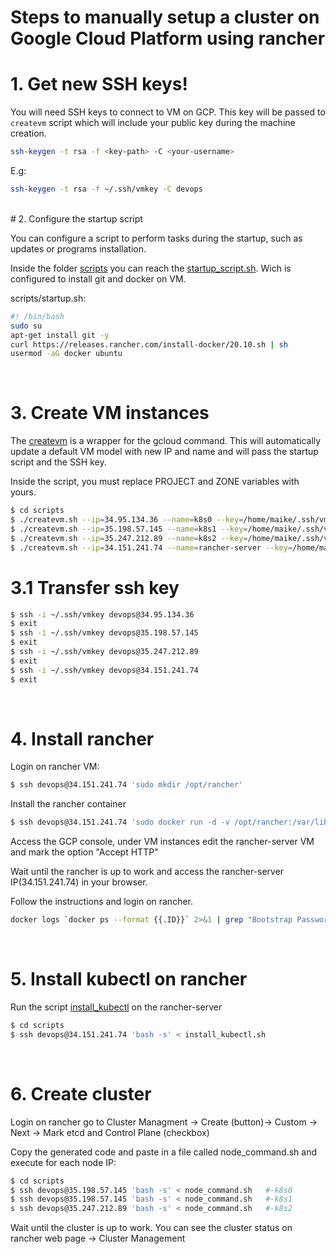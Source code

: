 # Steps to manually setup a cluster on Google Cloud Platform using rancher


# 1. Get new SSH keys!

You will need SSH keys to connect to VM on GCP. This key will be passed to `createvm` script which will include your public key during the machine creation.

```sh
ssh-keygen -t rsa -f <key-path> -C <your-username>
```
E.g: 
```sh
ssh-keygen -t rsa -f ~/.ssh/vmkey -C devops
```
<br>
# 2. Configure the startup script

You can configure a script to perform tasks during the startup, such as updates or programs installation.

Inside the folder [scripts](scripts) you can reach the [startup_script.sh](scripts/startup.sh). Wich is configured to install git and docker on VM.

scripts/startup.sh:

```sh
#! /bin/bash
sudo su
apt-get install git -y
curl https://releases.rancher.com/install-docker/20.10.sh | sh
usermod -aG docker ubuntu

```
<br>

# 3. Create VM instances

The [createvm](scripts/createvm.sh) is a wrapper for the gcloud command. This will automatically update a default VM model with new IP and name and will pass the startup script and the SSH key.

Inside the script, you must replace PROJECT and ZONE variables with yours.

```sh
$ cd scripts
$ ./createvm.sh --ip=34.95.134.36 --name=k8s0 --key=/home/maike/.ssh/vmkey.pub --script=./startup.sh --username=devops
$ ./createvm.sh --ip=35.198.57.145 --name=k8s1 --key=/home/maike/.ssh/vmkey.pub --script=./startup.sh --username=devops
$ ./createvm.sh --ip=35.247.212.89 --name=k8s2 --key=/home/maike/.ssh/vmkey.pub --script=./startup.sh --username=devops
$ ./createvm.sh --ip=34.151.241.74 --name=rancher-server --key=/home/maike/.ssh/vmkey.pub --script=./startup.sh --username=devops
```
# 3.1 Transfer ssh key
```sh
$ ssh -i ~/.ssh/vmkey devops@34.95.134.36
$ exit
$ ssh -i ~/.ssh/vmkey devops@35.198.57.145
$ exit
$ ssh -i ~/.ssh/vmkey devops@35.247.212.89
$ exit
$ ssh -i ~/.ssh/vmkey devops@34.151.241.74
$ exit
```

<br>

# 4. Install rancher

Login on rancher VM:
```sh
$ ssh devops@34.151.241.74 'sudo mkdir /opt/rancher'
```
Install the rancher container
```sh
$ ssh devops@34.151.241.74 'sudo docker run -d -v /opt/rancher:/var/lib/rancher --restart=unless-stopped -p 80:80 -p 443:443 --privileged rancher/rancher:latest'
```
Access the GCP console, under VM instances edit the rancher-server VM and mark the option "Accept HTTP"

Wait until the rancher is up to work and access the rancher-server IP(34.151.241.74) in your browser.

Follow the instructions and login on rancher.

```sh
docker logs `docker ps --format {{.ID}}` 2>&1 | grep "Bootstrap Password:"
```

<br>

# 5. Install kubectl on rancher

Run the script [install_kubectl](scripts/install_kubectl.sh) on the rancher-server

```sh
$ cd scripts
$ ssh devops@34.151.241.74 'bash -s' < install_kubectl.sh
```
<br>

# 6. Create cluster

Login on rancher go to Cluster Managment -> Create (button)-> Custom -> Next -> Mark etcd and Control Plane (checkbox)

Copy the generated code and paste in a file called node_command.sh and execute for each node IP:

```sh
$ cd scripts
$ ssh devops@35.198.57.145 'bash -s' < node_command.sh   #-k8s0
$ ssh devops@35.198.57.145 'bash -s' < node_command.sh   #-k8s1
s ssh devops@35.247.212.89 'bash -s' < node_command.sh   #-k8s2
```

Wait until the cluster is up to work. You can see the cluster status on rancher web page -> Cluster Management

<br>